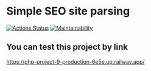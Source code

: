# Simple SEO site parsing

[![Actions Status](https://github.com/9lceHb/php-project-9/workflows/hexlet-check/badge.svg)](https://github.com/9lceHb/php-project-9/actions)
[![Maintainability](https://api.codeclimate.com/v1/badges/39ba07848d46d75a1764/maintainability)](https://codeclimate.com/github/9lceHb/php-project-9/maintainability)

## You can test this project by link

<https://php-project-9-production-6e5e.up.railway.app/>
